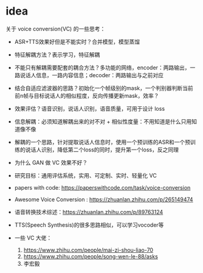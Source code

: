 # idea

关于 voice conversion(VC) 的一些思考：

- ASR+TTS效果好但是不能实时？合并模型，模型蒸馏

- 特征解耦方法？表示学习，特征解耦

- 不能只有解耦需要配套的耦合方法？多功能的网络，encoder：两路输出，一路说话人信息，一路内容信息；decoder：两路输出与之前对应

- 结合自适应滤波器的思路？初始化一个帧级别的mask，一个判别器判断当前前n帧与目标说话人的相似程度，反向传播更新mask，效率？

- 效果评估？语音识别，说话人识别，语音质量，可用于设计 loss

- 信息解耦：必须知道解耦出来的对不对 + 相似性度量：不用知道是什么只用知道像不像

- 解耦的一个思路，针对提取说话人信息时，使用一个预训练的ASR和一个预训练的说话人识别，降低第二个loss的同时，提升第一个loss，反之同理

- 为什么 GAN 做 VC 效果不好？

- 研究目标：通用评估系统，实用、可定制、实时、轻量化 VC

- papers with code: https://paperswithcode.com/task/voice-conversion
- Awesome Voice Conversion : https://zhuanlan.zhihu.com/p/265149474
- 语音转换技术综述：https://zhuanlan.zhihu.com/p/89763124
- TTS(Speech Synthesis)的很多思路相似，可以学习vocoder等
- 一些 VC 大佬：
    1. https://www.zhihu.com/people/mai-zi-shou-liao-70
    2. https://www.zhihu.com/people/song-wen-le-88/asks
    3. 李宏毅

